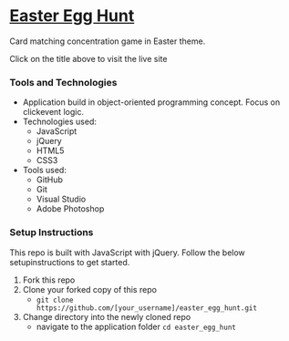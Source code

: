 # <a href="https://easter.kyliechao.com/" target="_blank"> Easter Egg Hunt</a>
Card matching concentration game in Easter theme.

Click on the title above to visit the live site

### Tools and Technologies
- Application build in object-oriented programming concept. Focus on clickevent logic. 
- Technologies used:
   - JavaScript
   - jQuery
   - HTML5
   - CSS3
- Tools used:
   - GitHub
   - Git
   - Visual Studio
   - Adobe Photoshop

### Setup Instructions
This repo is built with JavaScript with jQuery. Follow the below setupinstructions to get started.
1. Fork this repo
1. Clone your forked copy of this repo
   - `git clone https://github.com/[your_username]/easter_egg_hunt.git`
1. Change directory into the newly cloned repo
   - navigate to the application folder `cd easter_egg_hunt`
